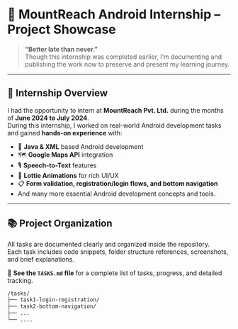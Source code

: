 # 📱 MountReach Android Internship – Project Showcase

> **“Better late than never.”**  
> Though this internship was completed earlier, I’m documenting and publishing the work now to preserve and present my learning journey.

---

## 🏢 Internship Overview

I had the opportunity to intern at **MountReach Pvt. Ltd.** during the months of **June 2024 to July 2024**.  
During this internship, I worked on real-world Android development tasks and gained **hands-on experience** with:

- 🧠 **Java & XML** based Android development  
- 🗺️ **Google Maps API** integration  
- 🎙️ **Speech-to-Text** features  
- 🔁 **Lottie Animations** for rich UI/UX  
- 📋 **Form validation, registration/login flows, and bottom navigation**
- And many more essential Android development concepts and tools.

---

## 📚 Project Organization

All tasks are documented clearly and organized inside the repository.  
Each task includes code snippets, folder structure references, screenshots, and brief explanations.

📌 **See the `TASKS.md` file** for a complete list of tasks, progress, and detailed tracking.

```bash
/tasks/
├── task1-login-registration/
├── task2-bottom-navigation/
├── ...
└── ....

